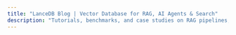 ```yaml
---
title: "LanceDB Blog | Vector Database for RAG, AI Agents & Search"
description: "Tutorials, benchmarks, and case studies on RAG pipelines, agent memory, semantic search, and multimodal vector databases with versioning and object storage."
---
```

    
    